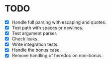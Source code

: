# TODO
- [x] Handle full parsing with escaping and quotes.
- [x] Test path with spaces or newlines.
- [x] Test argument parser.
- [x] Check leaks.
- [x] Write integration tests.
- [x] Handle the bonus case.
- [x] Remove handling of heredoc on non-bonus.
